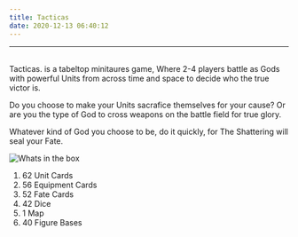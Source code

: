 ```yaml
---
title: Tacticas
date: 2020-12-13 06:40:12
---
```

___
<br>
Tacticas. is a tabeltop minitaures game, Where 2-4 players battle as Gods with powerful Units from across time and space to decide who the true victor is. 

Do you choose to make your Units sacrafice themselves for your cause? Or are you the type of God to cross weapons on the battle field for true glory.  

Whatever kind of God you choose to be, do it quickly, for The Shattering will seal your Fate.

![Whats in the box](https://thumbs.gfycat.com/SpicyFewIndri-small.gif)


1. 62 Unit Cards
2. 56 Equipment Cards
3. 52 Fate Cards
4. 42 Dice
5. 1 Map
6. 40 Figure Bases












